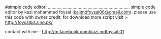 #simple code editor.
..................................................................
simple code editor by kazi mohammed foysal (kajimdfoysal06@gmail.com). 
please use this code with owner credit.
for download more script visit :- http://foysalbd.aino.pk/ 

contact with me - http://m.facebook.com/kazi.mdfoysal.01
